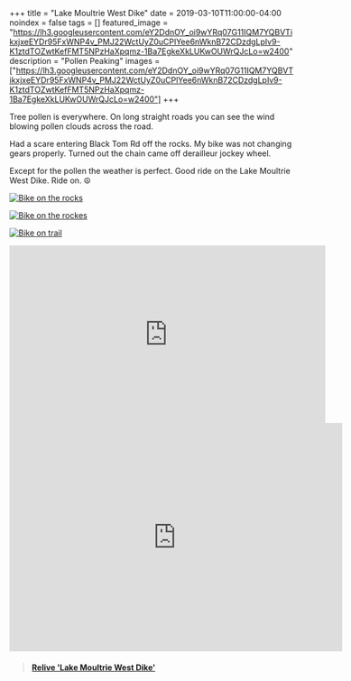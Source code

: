 +++
title =  "Lake Moultrie West Dike"
date = 2019-03-10T11:00:00-04:00
noindex = false
tags = []
featured_image = "https://lh3.googleusercontent.com/eY2DdnOY_oi9wYRq07G11IQM7YQBVTikxjxeEYDr95FxWNP4v_PMJ22WctUyZ0uCPlYee6nWknB72CDzdgLpIv9-K1ztdTOZwtKefFMT5NPzHaXpqmz-1Ba7EgkeXkLUKwOUWrQJcLo=w2400"
description = "Pollen Peaking"
images = ["https://lh3.googleusercontent.com/eY2DdnOY_oi9wYRq07G11IQM7YQBVTikxjxeEYDr95FxWNP4v_PMJ22WctUyZ0uCPlYee6nWknB72CDzdgLpIv9-K1ztdTOZwtKefFMT5NPzHaXpqmz-1Ba7EgkeXkLUKwOUWrQJcLo=w2400"]
+++

Tree pollen is everywhere. On long straight roads you can see the wind blowing pollen clouds across the road.

Had a scare entering Black Tom Rd off the rocks. My bike was not changing gears properly. Turned out the chain came off derailleur jockey wheel.  

Except for the pollen the weather is perfect. Good ride on the Lake Moultrie West Dike. Ride on. ☮

[![Bike on the rocks](https://lh3.googleusercontent.com/eY2DdnOY_oi9wYRq07G11IQM7YQBVTikxjxeEYDr95FxWNP4v_PMJ22WctUyZ0uCPlYee6nWknB72CDzdgLpIv9-K1ztdTOZwtKefFMT5NPzHaXpqmz-1Ba7EgkeXkLUKwOUWrQJcLo=w2400)](https://lh3.googleusercontent.com/eY2DdnOY_oi9wYRq07G11IQM7YQBVTikxjxeEYDr95FxWNP4v_PMJ22WctUyZ0uCPlYee6nWknB72CDzdgLpIv9-K1ztdTOZwtKefFMT5NPzHaXpqmz-1Ba7EgkeXkLUKwOUWrQJcLo=w2400)

[![Bike on the rockes](https://lh3.googleusercontent.com/q1A9AmeUUX4kxJv3pLUX2QGyyuf4ab9JBgovSs4rxSPmBqUbdPC5lZqLQIHCvdgVIr0TduxagwArIuIs_BVaygxTOrdW0LNfTWAcWgv67s3C80gZvU01X0foTccoTwDbPdMQ0VIezcg=w2400)](https://lh3.googleusercontent.com/q1A9AmeUUX4kxJv3pLUX2QGyyuf4ab9JBgovSs4rxSPmBqUbdPC5lZqLQIHCvdgVIr0TduxagwArIuIs_BVaygxTOrdW0LNfTWAcWgv67s3C80gZvU01X0foTccoTwDbPdMQ0VIezcg=w2400)

[![Bike on trail](https://lh3.googleusercontent.com/qf63J7q7NsH4-_8hEuiOSmaP3gBlZ201HaSCrgRVH2xjqnNey7koE1TGPTA0nq1N-isigXLl4o5SseP_eAvIqYD2Ei84oyDyFgJgT-q4mOl99yxnMQPqTENoLy65YA66x9riqE0QrZo=w2400)](https://lh3.googleusercontent.com/qf63J7q7NsH4-_8hEuiOSmaP3gBlZ201HaSCrgRVH2xjqnNey7koE1TGPTA0nq1N-isigXLl4o5SseP_eAvIqYD2Ei84oyDyFgJgT-q4mOl99yxnMQPqTENoLy65YA66x9riqE0QrZo=w2400)

<iframe width="560" height="315" src="https://www.youtube.com/embed/ByemnVgaVM8" frameborder="0" allow="accelerometer; autoplay; encrypted-media; gyroscope; picture-in-picture" allowfullscreen></iframe>

<iframe height='405' width='590' frameborder='0' allowtransparency='true' scrolling='no' src='https://www.strava.com/activities/2204358362/embed/1ec204d02b7aa22355023636cf35790fdfa624f3'></iframe>

<blockquote class="embedly-card" data-card-controls="0" data-card-key="f1631a41cb254ca5b035dc5747a5bd75"><h4><a href="https://www.relive.cc/view/2204358362?r=embed-site">Relive 'Lake Moultrie West Dike'</a></h4></blockquote>
        <script async src="https://cdn.embedly.com/widgets/platform.js" charset="UTF-8"></script>
